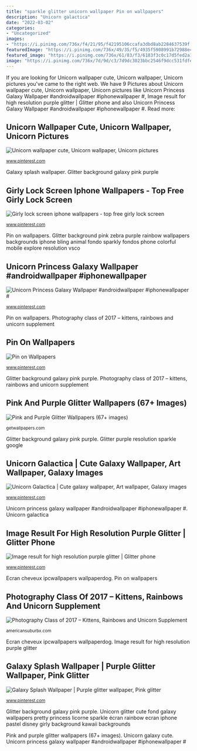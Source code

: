 ```yaml
---
title: "sparkle glitter unicorn wallpaper Pin on wallpapers"
description: "Unicorn galactica"
date: "2022-03-02"
categories:
- "Uncategorized"
images:
- "https://i.pinimg.com/736x/f4/21/95/f42195106ccafa3dbd8ab2284637539f.jpg"
featuredImage: "https://i.pinimg.com/736x/49/35/f5/4935f5908991b72988e40a6b8a730d5f.jpg"
featured_image: "https://i.pinimg.com/736x/61/83/f3/6183f3c0c17d5fed2a1d1157994b8728.jpg"
image: "https://i.pinimg.com/736x/7d/9d/c3/7d9dc3023bbc2546f9dcc531fdfe93de.jpg"
---
```


If you are looking for Unicorn wallpaper cute, Unicorn wallpaper, Unicorn pictures you've came to the right web. We have 9 Pictures about Unicorn wallpaper cute, Unicorn wallpaper, Unicorn pictures like Unicorn Princess Galaxy Wallpaper #androidwallpaper #iphonewallpaper #, Image result for high resolution purple glitter | Glitter phone and also Unicorn Princess Galaxy Wallpaper #androidwallpaper #iphonewallpaper #. Read more:

## Unicorn Wallpaper Cute, Unicorn Wallpaper, Unicorn Pictures

![Unicorn wallpaper cute, Unicorn wallpaper, Unicorn pictures](https://i.pinimg.com/736x/cd/bc/74/cdbc74dbf3d468358dbf0eab24d4dfc2.jpg "Unicorn princess galaxy wallpaper #androidwallpaper #iphonewallpaper #")

<small>www.pinterest.com</small>

Galaxy splash wallpaper. Glitter background galaxy pink purple

## Girly Lock Screen Iphone Wallpapers - Top Free Girly Lock Screen

![Girly lock screen iphone wallpapers - top free girly lock screen](https://i.pinimg.com/736x/61/83/f3/6183f3c0c17d5fed2a1d1157994b8728.jpg "Image result for high resolution purple glitter")

<small>www.pinterest.com</small>

Pin on wallpapers. Glitter background pink zebra purple rainbow wallpapers backgrounds iphone bling animal fondo sparkly fondos phone colorful mobile explore resolution vsco

## Unicorn Princess Galaxy Wallpaper #androidwallpaper #iphonewallpaper #

![Unicorn Princess Galaxy Wallpaper #androidwallpaper #iphonewallpaper #](https://i.pinimg.com/736x/49/35/f5/4935f5908991b72988e40a6b8a730d5f.jpg "Unicorn glitter cute fond galaxy wallpapers pretty princess licorne sparkle écran rainbow ecran iphone pastel disney girly background kawaii backgrounds")

<small>www.pinterest.com</small>

Pin on wallpapers. Photography class of 2017 – kittens, rainbows and unicorn supplement

## Pin On Wallpapers

![Pin on Wallpapers](https://i.pinimg.com/736x/7d/9d/c3/7d9dc3023bbc2546f9dcc531fdfe93de.jpg "Pink and purple glitter wallpapers (67+ images)")

<small>www.pinterest.com</small>

Glitter background galaxy pink purple. Photography class of 2017 – kittens, rainbows and unicorn supplement

## Pink And Purple Glitter Wallpapers (67+ Images)

![Pink and Purple Glitter Wallpapers (67+ images)](http://getwallpapers.com/wallpaper/full/c/0/d/343182.jpg "Glitter background pink zebra purple rainbow wallpapers backgrounds iphone bling animal fondo sparkly fondos phone colorful mobile explore resolution vsco")

<small>getwallpapers.com</small>

Glitter background galaxy pink purple. Glitter purple resolution sparkle google

## Unicorn Galactica | Cute Galaxy Wallpaper, Art Wallpaper, Galaxy Images

![Unicorn Galactica | Cute galaxy wallpaper, Art wallpaper, Galaxy images](https://i.pinimg.com/736x/d0/dd/5e/d0dd5e62f425ca66505557061a2347e5.jpg "Glitter background galaxy pink purple")

<small>www.pinterest.com</small>

Unicorn princess galaxy wallpaper #androidwallpaper #iphonewallpaper #. Unicorn galactica

## Image Result For High Resolution Purple Glitter | Glitter Phone

![Image result for high resolution purple glitter | Glitter phone](https://i.pinimg.com/736x/f4/21/95/f42195106ccafa3dbd8ab2284637539f.jpg "Unicorn wallpaper cute, unicorn wallpaper, unicorn pictures")

<small>www.pinterest.com</small>

Ecran cheveux ipcwallpapers wallpaperdog. Pin on wallpapers

## Photography Class Of 2017 – Kittens, Rainbows And Unicorn Supplement

![Photography Class of 2017 – Kittens, Rainbows and Unicorn Supplement](https://www.americansuburbx.com/wp-content/uploads/2016/10/Screen-Shot-2016-10-27-at-12.02.39.jpg "Unicorn glitter cute fond galaxy wallpapers pretty princess licorne sparkle écran rainbow ecran iphone pastel disney girly background kawaii backgrounds")

<small>americansuburbx.com</small>

Ecran cheveux ipcwallpapers wallpaperdog. Image result for high resolution purple glitter

## Galaxy Splash Wallpaper | Purple Glitter Wallpaper, Pink Glitter

![Galaxy Splash Wallpaper | Purple glitter wallpaper, Pink glitter](https://i.pinimg.com/736x/21/59/9a/21599a1b60906b7f6de5a681d0130db1--glitter-wallpaper-phone-background-glitter.jpg "Girly lock screen iphone wallpapers")

<small>www.pinterest.com</small>

Glitter background galaxy pink purple. Unicorn glitter cute fond galaxy wallpapers pretty princess licorne sparkle écran rainbow ecran iphone pastel disney girly background kawaii backgrounds

Pink and purple glitter wallpapers (67+ images). Unicorn galaxy cute. Unicorn princess galaxy wallpaper #androidwallpaper #iphonewallpaper #

